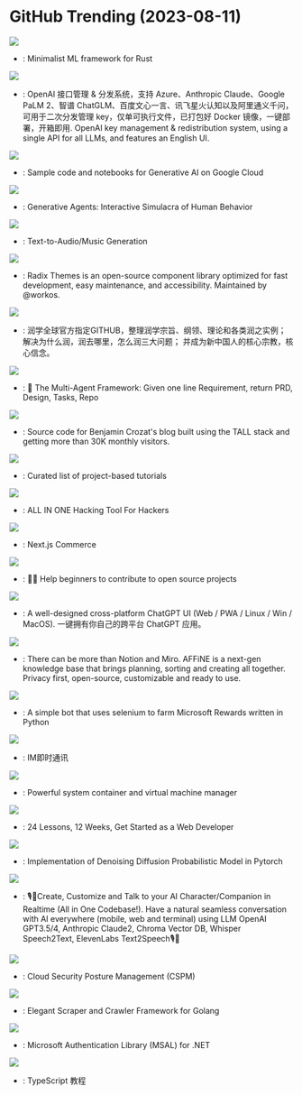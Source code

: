 # GitHub Trending (2023-08-11)

![](https://img.shields.io/badge/Rust-New%201-green?style=flat-square&logo=appveyor)
- [](https://github.comundefined): Minimalist ML framework for Rust

![](https://img.shields.io/badge/Go-New%20289-green?style=flat-square&logo=appveyor)
- [](https://github.comundefined): OpenAI 接口管理 & 分发系统，支持 Azure、Anthropic Claude、Google PaLM 2、智谱 ChatGLM、百度文心一言、讯飞星火认知以及阿里通义千问，可用于二次分发管理 key，仅单可执行文件，已打包好 Docker 镜像，一键部署，开箱即用. OpenAI key management & redistribution system, using a single API for all LLMs, and features an English UI.

![](https://img.shields.io/badge/Jupyter%20Notebook-New%20185-green?style=flat-square&logo=appveyor)
- [](https://github.comundefined): Sample code and notebooks for Generative AI on Google Cloud

![](https://img.shields.io/badge/none-New%201-green?style=flat-square&logo=appveyor)
- [](https://github.comundefined): Generative Agents: Interactive Simulacra of Human Behavior

![](https://img.shields.io/badge/Python-New%20293-green?style=flat-square&logo=appveyor)
- [](https://github.comundefined): Text-to-Audio/Music Generation

![](https://img.shields.io/badge/TypeScript-New%20241-green?style=flat-square&logo=appveyor)
- [](https://github.comundefined): Radix Themes is an open-source component library optimized for fast development, easy maintenance, and accessibility. Maintained by @workos.

![](https://img.shields.io/badge/none-New%20147-green?style=flat-square&logo=appveyor)
- [](https://github.comundefined): 润学全球官方指定GITHUB，整理润学宗旨、纲领、理论和各类润之实例；解决为什么润，润去哪里，怎么润三大问题； 并成为新中国人的核心宗教，核心信念。

![](https://img.shields.io/badge/Python-New%20629-green?style=flat-square&logo=appveyor)
- [](https://github.comundefined): 🌟 The Multi-Agent Framework: Given one line Requirement, return PRD, Design, Tasks, Repo

![](https://img.shields.io/badge/PHP-New%2033-green?style=flat-square&logo=appveyor)
- [](https://github.comundefined): Source code for Benjamin Crozat's blog built using the TALL stack and getting more than 30K monthly visitors.

![](https://img.shields.io/badge/none-New%20237-green?style=flat-square&logo=appveyor)
- [](https://github.comundefined): Curated list of project-based tutorials

![](https://img.shields.io/badge/Python-New%20465-green?style=flat-square&logo=appveyor)
- [](https://github.comundefined): ALL IN ONE Hacking Tool For Hackers

![](https://img.shields.io/badge/TypeScript-New%20128-green?style=flat-square&logo=appveyor)
- [](https://github.comundefined): Next.js Commerce

![](https://img.shields.io/badge/none-New%20178-green?style=flat-square&logo=appveyor)
- [](https://github.comundefined): 🚀✨ Help beginners to contribute to open source projects

![](https://img.shields.io/badge/TypeScript-New%20179-green?style=flat-square&logo=appveyor)
- [](https://github.comundefined): A well-designed cross-platform ChatGPT UI (Web / PWA / Linux / Win / MacOS). 一键拥有你自己的跨平台 ChatGPT 应用。

![](https://img.shields.io/badge/TypeScript-New%20208-green?style=flat-square&logo=appveyor)
- [](https://github.comundefined): There can be more than Notion and Miro. AFFiNE is a next-gen knowledge base that brings planning, sorting and creating all together. Privacy first, open-source, customizable and ready to use.

![](https://img.shields.io/badge/Python-New%2090-green?style=flat-square&logo=appveyor)
- [](https://github.comundefined): A simple bot that uses selenium to farm Microsoft Rewards written in Python

![](https://img.shields.io/badge/Go-New%20104-green?style=flat-square&logo=appveyor)
- [](https://github.comundefined): IM即时通讯

![](https://img.shields.io/badge/Go-New%2087-green?style=flat-square&logo=appveyor)
- [](https://github.comundefined): Powerful system container and virtual machine manager

![](https://img.shields.io/badge/JavaScript-New%20301-green?style=flat-square&logo=appveyor)
- [](https://github.comundefined): 24 Lessons, 12 Weeks, Get Started as a Web Developer

![](https://img.shields.io/badge/Python-New%2055-green?style=flat-square&logo=appveyor)
- [](https://github.comundefined): Implementation of Denoising Diffusion Probabilistic Model in Pytorch

![](https://img.shields.io/badge/Swift-New%2085-green?style=flat-square&logo=appveyor)
- [](https://github.comundefined): 🎙️🤖Create, Customize and Talk to your AI Character/Companion in Realtime (All in One Codebase!). Have a natural seamless conversation with AI everywhere (mobile, web and terminal) using LLM OpenAI GPT3.5/4, Anthropic Claude2, Chroma Vector DB, Whisper Speech2Text, ElevenLabs Text2Speech🎙️🤖

![](https://img.shields.io/badge/JavaScript-New%2059-green?style=flat-square&logo=appveyor)
- [](https://github.comundefined): Cloud Security Posture Management (CSPM)

![](https://img.shields.io/badge/Go-New%20137-green?style=flat-square&logo=appveyor)
- [](https://github.comundefined): Elegant Scraper and Crawler Framework for Golang

![](https://img.shields.io/badge/C%23-New%2036-green?style=flat-square&logo=appveyor)
- [](https://github.comundefined): Microsoft Authentication Library (MSAL) for .NET

![](https://img.shields.io/badge/none-New%20173-green?style=flat-square&logo=appveyor)
- [](https://github.comundefined): TypeScript 教程

